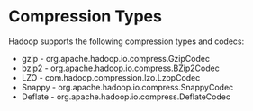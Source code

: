 <!-- TITLE: Data Compression -->
<!-- SUBTITLE: 
Data compression and compression formats can have a significant impact on performance. Three important places to consider data compression are in MapReduce and Spark jobs, data stored in HBase, and Impala queries. For the most part, the principles are similar for each.

You must balance the processing capacity required to compress and uncompress the data, the disk IO required to read and write the data, and the network bandwidth required to send the data across the network. The correct balance of these factors depends upon the characteristics of your cluster and your data, as well as your usage patterns.

Compression is not recommended if your data is already compressed (such as images in JPEG format). In fact, the resulting file can sometimes be larger than the original.-->

# Compression Types
Hadoop supports the following compression types and codecs:

* gzip - org.apache.hadoop.io.compress.GzipCodec
* bzip2 - org.apache.hadoop.io.compress.BZip2Codec
* LZO - com.hadoop.compression.lzo.LzopCodec
* Snappy - org.apache.hadoop.io.compress.SnappyCodec
* Deflate - org.apache.hadoop.io.compress.DeflateCodec